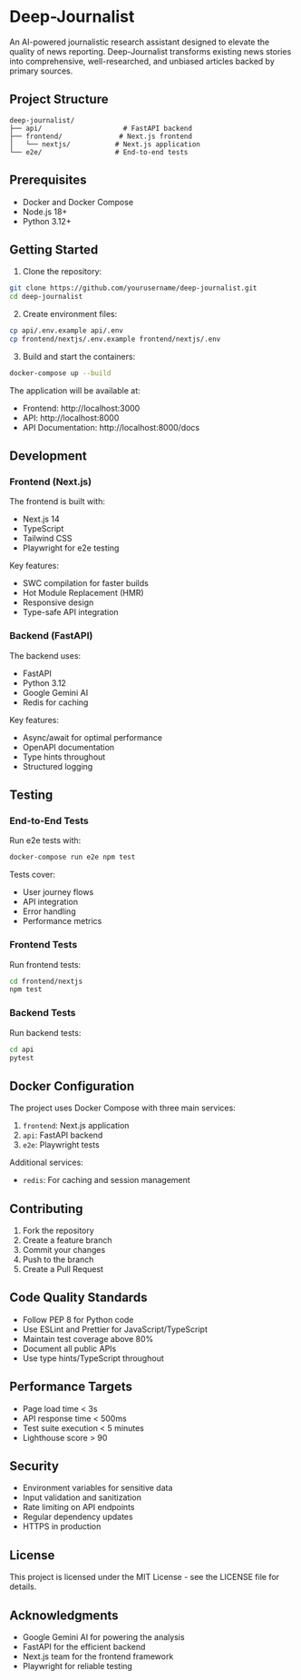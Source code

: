 # Deep-Journalist

An AI-powered journalistic research assistant designed to elevate the quality of news reporting. Deep-Journalist transforms existing news stories into comprehensive, well-researched, and unbiased articles backed by primary sources.

## Project Structure

```
deep-journalist/
├── api/                    # FastAPI backend
├── frontend/              # Next.js frontend
│   └── nextjs/           # Next.js application
└── e2e/                  # End-to-end tests
```

## Prerequisites

- Docker and Docker Compose
- Node.js 18+
- Python 3.12+

## Getting Started

1. Clone the repository:
```bash
git clone https://github.com/yourusername/deep-journalist.git
cd deep-journalist
```

2. Create environment files:
```bash
cp api/.env.example api/.env
cp frontend/nextjs/.env.example frontend/nextjs/.env
```

3. Build and start the containers:
```bash
docker-compose up --build
```

The application will be available at:
- Frontend: http://localhost:3000
- API: http://localhost:8000
- API Documentation: http://localhost:8000/docs

## Development

### Frontend (Next.js)

The frontend is built with:
- Next.js 14
- TypeScript
- Tailwind CSS
- Playwright for e2e testing

Key features:
- SWC compilation for faster builds
- Hot Module Replacement (HMR)
- Responsive design
- Type-safe API integration

### Backend (FastAPI)

The backend uses:
- FastAPI
- Python 3.12
- Google Gemini AI
- Redis for caching

Key features:
- Async/await for optimal performance
- OpenAPI documentation
- Type hints throughout
- Structured logging

## Testing

### End-to-End Tests

Run e2e tests with:
```bash
docker-compose run e2e npm test
```

Tests cover:
- User journey flows
- API integration
- Error handling
- Performance metrics

### Frontend Tests

Run frontend tests:
```bash
cd frontend/nextjs
npm test
```

### Backend Tests

Run backend tests:
```bash
cd api
pytest
```

## Docker Configuration

The project uses Docker Compose with three main services:
1. `frontend`: Next.js application
2. `api`: FastAPI backend
3. `e2e`: Playwright tests

Additional services:
- `redis`: For caching and session management

## Contributing

1. Fork the repository
2. Create a feature branch
3. Commit your changes
4. Push to the branch
5. Create a Pull Request

## Code Quality Standards

- Follow PEP 8 for Python code
- Use ESLint and Prettier for JavaScript/TypeScript
- Maintain test coverage above 80%
- Document all public APIs
- Use type hints/TypeScript throughout

## Performance Targets

- Page load time < 3s
- API response time < 500ms
- Test suite execution < 5 minutes
- Lighthouse score > 90

## Security

- Environment variables for sensitive data
- Input validation and sanitization
- Rate limiting on API endpoints
- Regular dependency updates
- HTTPS in production

## License

This project is licensed under the MIT License - see the LICENSE file for details.

## Acknowledgments

- Google Gemini AI for powering the analysis
- FastAPI for the efficient backend
- Next.js team for the frontend framework
- Playwright for reliable testing 